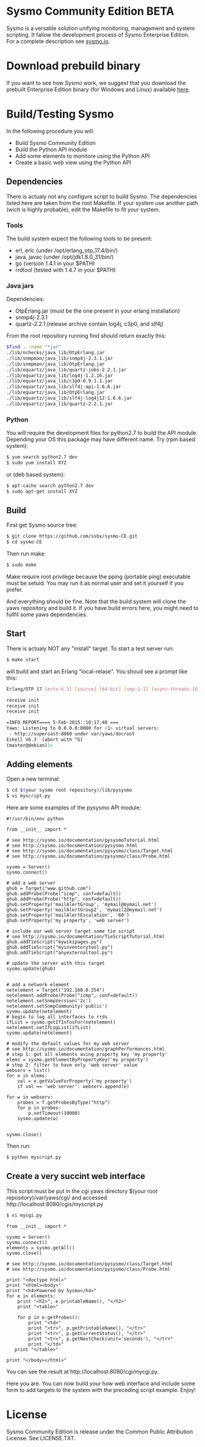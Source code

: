 # Sysmo Community Edition BETA
Sysmo is a versatile solution unifying monitoring, management and system
scripting. It fallow the development process of Sysmo Enterprise Edition.
For a complete description see [sysmo.io](http://sysmo.io).

# Download prebuild binary
If you want to see how Sysmo work, we suggest that you download the prebuilt
Enterprise Edition binary (for Windows and Linux) available [here](http://sysmo.io).

# Build/Testing Sysmo

In the following procedure you will:
* Build Sysmo Community Edition
* Build the Python API module
* Add some elements to monitore using the Python API
* Create a basic web view using the Python API


## Dependencies
There is actualy not any configure script to build Sysmo. The dependencies
listed here are taken from the root Makefile. If your system use another path
(wich is highly probable), edit the Makefile to fit your system.

### Tools
The build system expect the following tools to be present:
* erl, erlc (under /opt/erlang_otp_17.4/bin/)
* java, javac (under /opt/jdk1.8.0_31/bin/)
* go (version 1.4.1 in your $PATH)
* rrdtool (tested with 1.4.7 in your $PATH)

### Java jars
Dependencies:
* OtpErlang.jar (must be the one present in your erlang installation)
* snmp4j-2.3.1
* quartz-2.2.1 (release archive contain log4j, c3p0, and slf4j)

From the root repository running find should return exactly this:
```sh
$find . -name "*jar"
./lib/nchecks/java_lib/OtpErlang.jar
./lib/snmpman/java_lib/snmp4j-2.3.1.jar
./lib/snmpman/java_lib/OtpErlang.jar
./lib/equartz/java_lib/quartz-jobs-2.2.1.jar
./lib/equartz/java_lib/log4j-1.2.16.jar
./lib/equartz/java_lib/c3p0-0.9.1.1.jar
./lib/equartz/java_lib/slf4j-api-1.6.6.jar
./lib/equartz/java_lib/OtpErlang.jar
./lib/equartz/java_lib/slf4j-log4j12-1.6.6.jar
./lib/equartz/java_lib/quartz-2.2.1.jar
```

### Python
You will require the development files for python2.7 to build the API module.
Depending your OS this package may have different name.
Try (rpm based system):
```sh
$ yum search python2.7 dev
$ sudo yum install XYZ
```
or (deb based system):
```sh
$ apt-cache search python2.7 dev
$ sudo apt-get install XYZ
```

## Build

First get Sysmo source tree:
```sh
$ git clone https://github.com/ssbx/sysmo-CE.git
$ cd sysmo-CE
```

Then run make:
```sh
$ sudo make
```
Make require root privilege because the pping (portable ping) executable must be
setuid. You may run it as normal user and set it yourself if you prefer.


And everything should be fine. Note that the build system will clone the yaws
repository and build it. If you have build errors here, you might need to
fullfil some yaws dependencies.

## Start
There is actualy NOT any "install" target. To start a test server run:
```sh
$ make start
```
will build and start an Erlang "local-relase". You shoud see a prompt like this:

```sh
Erlang/OTP 17 [erts-6.3] [source] [64-bit] [smp:1:1] [async-threads:10] [hipe] [kernel-poll:false]

receive init
receive init
receive init

=INFO REPORT==== 5-Feb-2015::10:17:48 ===
Yaws: Listening to 0.0.0.0:8080 for <1> virtual servers:
 - http://supercast:8080 under var/yaws/docroot
Eshell V6.3  (abort with ^G)
(master@debian)1> 
```

## Adding elements
Open a new terminal:
```sh
$ cd $(your sysmo root repository)/lib/pysysmo
$ vi myscript.py
```


Here are some examples of the pysysmo API module:

	#!/usr/bin/env python
	
	from __init__ import *
	
	# see http://sysmo.io/documentation/pysysmoTutorial.html
	# see http://sysmo.io/documentation/pysysmo.html
	# see http://sysmo.io/documentation/pysysmo/class/Target.html
	# see http://sysmo.io/documentation/pysysmo/class/Probe.html

	sysmo = Server()
	sysmo.connect()
	
	# add a web server
	ghub = Target("www.github.com")
	ghub.addProbe(Probe("icmp", conf=default))
	ghub.addProbe(Probe("http", conf=default))
	ghub.setProperty('mailAlertGroup', 'mymail@mymail.net')
	ghub.setProperty('mailAlertGroup2', 'mymail2@mymail.net')
	ghub.setProperty('mailAlertEscalation', '60')
	ghub.setProperty('my property', 'web server')

	# include our web server target some tie script
	# see http://sysmo.io/documentation/TieScriptTutorial.html
	ghub.addTieScript("mywikipages.py")
	ghub.addTieScript("myinventorytool.py")
	ghub.addTieScript("anyexternaltool.py")

	# update the server with this target
	sysmo.update(ghub)
	

	# add a network element
	netelement = Target("192.168.0.254")
	netelement.addProbe(Probe("icmp", conf=default))
	netelement.setSnmpVersion('2c')
	netelement.setSnmpCommunity('public')
	sysmo.update(netelement)
	# begin to log all interfaces to rrds
	ifList = sysmo.getIfInfosFor(netelement)
	netelement.setIfLogList(ifList)
	sysmo.update(netelement)

	# modify the default values for my web server
	# see http://sysmo.io/documentation/graphPerformances.html
	# step 1: get all elements aving property key 'my property'
	elems = sysmo.getElementByPropertyKey('my property')
	# step 2: filter to have only 'web server' value
	webserv = list()
	for e in elems:
		val = e.getValueForProperty('my property')
		if val == 'web server': webserv.append(e)
	
	for w in webserv:
		probes = f.getProbesByType("http")
		for p in probes:
			p.setTimeout(10000)
		sysmo.update(w)
	
	
	sysmo.close()
	
Then run:
```sh
$ python myscript.py
```


## Create a very succint web interface
This script must be put in the cgi yaws directory $(your root repository)/var/yaws/cgi/ and accessed http://localhost:8080/cgis/myscript.py
	
```sh
$ vi mycgi.py
```
	from __init__ import *
	
	sysmo = Server()
	sysmo.connect()
	elements = sysmo.getAll()
	sysmo.close()
	
	# see http://sysmo.io/documentation/pysysmo/class/Target.html
	# see http://sysmo.io/documentation/pysysmo/class/Probe.html

	print "<doctype html>"
	print "<html><body>"
	print "<h4>Powered by Sysmo</h4>"
	for e in elements:
	    print "<h2>", e.printableName(), "</h2>"
	    print "<table>"
	
	    for p in e.getProbes():
	        print "<td>"
	        print "<tr>", p.getPrintableName(), "</tr>"
	        print "<tr>", p.getCurrentStatus(), "</tr>"
	        print "<tr>", p.getNextCheck(unit='seconds'), "</tr>"
	        print "</td>"
	   print "</table>"
	    
	print "</body></html>"

You can see the result at http://localhost:8080/cgi/mycgi.py.

Here you are. You can now build your how web interface and include some form to add
targets to the system with the preceding script example. Enjoy!


# License
Sysmo Community Edition is release under the Common Public Attribution License. See LICENSE.TXT.
